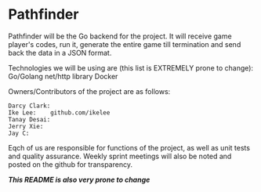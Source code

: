 # Pathfinder

Pathfinder will be the Go backend for the project. It will receive game player's codes, run it, generate the entire game till termination and send back the data in a JSON format. 

Technologies we will be using are (this list is EXTREMELY prone to change): 
	Go/Golang
	net/http library
	Docker
	
Owners/Contributors of the project are as follows: 

	Darcy Clark: 
	Ike Lee: 	github.com/ikelee 
	Tanay Desai: 
	Jerry Xie: 
	Jay C: 

Eqch of us are responsible for functions of the project, as well as unit tests and quality assurance. Weekly sprint meetings will also be noted and posted on the github for transparency. 

***This README is also very prone to change***

